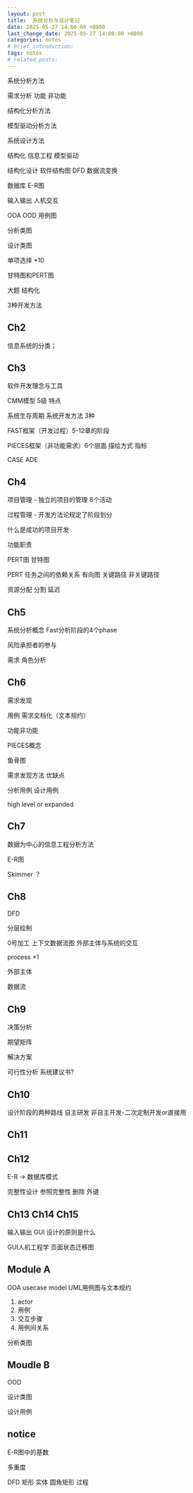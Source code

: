 ```yaml
---
layout: post
title:  系统分析与设计笔记
date: 2025-05-27 14:00:00 +0800
last_change_date: 2025-05-27 14:00:00 +0800
categories: notes
# brief_introduction:
tags: notes
# related_posts: 
---
```



系统分析方法

需求分析
功能 非功能



结构化分析方法

模型驱动分析方法

系统设计方法

结构化 信息工程 模型驱动

结构化设计
软件结构图
DFD 数据流变换

数据库
E-R图

输入输出 人机交互

OOA
OOD
用例图

分析类图

设计类图



单项选择 *10

甘特图和PERT图

大题
结构化

3种开发方法


## Ch2
信息系统的分类；

## Ch3
软件开发理念与工具


CMM模型 5级 特点

系统生存周期
系统开发方法 3种

FAST框架（开发过程）5-12章的阶段

PIECES框架（非功能需求）6个层面 描绘方式 指标

CASE
ADE

## Ch4

项目管理 - 独立的项目的管理 8个活动

过程管理 - 开发方法论规定了阶段划分

什么是成功的项目开发

功能职责

PERT图 甘特图

PERT 任务之间的依赖关系 有向图
关键路径
非关键路径

资源分配 分割 延迟

## Ch5
系统分析概念
Fast分析阶段的4个phase

风险承担者的参与

需求 角色分析

## Ch6

需求发现

用例 需求文档化（文本规约）

功能非功能

PIECES概念

鱼骨图

需求发现方法
优缺点

分析用例 设计用例

high level or expanded

## Ch7

数据为中心的信息工程分析方法

E-R图

Skimmer ？

## Ch8

DFD

分层绘制

0号加工 上下文数据流图 外部主体与系统的交互

process *1

外部主体

数据流



## Ch9
决策分析

期望矩阵

解决方案

可行性分析 系统建议书?

## Ch10
设计阶段的两种路线
自主研发
非自主开发-二次定制开发or直接用

## Ch11


## Ch12
E-R -> 数据库模式

完整性设计
参照完整性
删除
外键

## Ch13 Ch14 Ch15
输入输出 GUI
设计的原则是什么

GUI人机工程学
页面状态迁移图

## Module A
OOA 
usecase model
UML用例图与文本规约
1. actor
2. 用例
3. 交互步骤
4. 用例间关系


分析类图

## Moudle B
OOD

设计类图

设计用例


## notice
E-R图中的基数

多重度

DFD
矩形 实体
圆角矩形 过程

